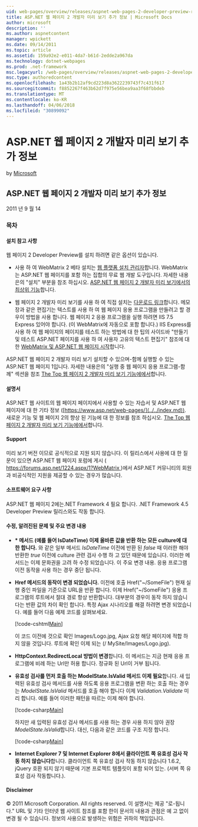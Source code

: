 ```yaml
---
uid: web-pages/overview/releases/aspnet-web-pages-2-developer-preview-readme
title: ASP.NET 웹 페이지 2 개발자 미리 보기 추가 정보 | Microsoft Docs
author: microsoft
description: ''
ms.author: aspnetcontent
manager: wpickett
ms.date: 09/14/2011
ms.topic: article
ms.assetid: 159a92e2-e011-4da7-b61d-2edde2a967da
ms.technology: dotnet-webpages
ms.prod: .net-framework
msc.legacyurl: /web-pages/overview/releases/aspnet-web-pages-2-developer-preview-readme
msc.type: authoredcontent
ms.openlocfilehash: 1a43b2b12af9cd223d8a3622239743f7c431f617
ms.sourcegitcommit: f8852267f463b62d7f975e56bea9aa3f68fbbdeb
ms.translationtype: MT
ms.contentlocale: ko-KR
ms.lasthandoff: 04/06/2018
ms.locfileid: "30899092"
---
```

<a name="aspnet-web-pages-2-developer-preview-readme"></a>ASP.NET 웹 페이지 2 개발자 미리 보기 추가 정보
====================
by [Microsoft](https://github.com/microsoft)

## <a name="aspnet-web-pages-2-developer-preview-readme"></a>ASP.NET 웹 페이지 2 개발자 미리 보기 추가 정보

2011 년 9 월 14

### <a name="contents"></a>목차

#### <a id="_Toc303701284"></a>  설치 참고 사항

웹 페이지 2 Developer Preview를 설치 하려면 같은 옵션이 있습니다.

- 사용 하 여 WebMatrix 2 베타 설치는 [웹 플랫폼 설치 관리자](https://go.microsoft.com/fwlink/?LinkId=226883)합니다. WebMatrix는 ASP.NET 웹 페이지를 포함 하는 집합의 무료 웹 개발 도구입니다. 자세한 내용은의 "설치" 부분을 참조 하십시오. [ASP.NET 웹 페이지 2 개발자 미리 보기에서의 최상위 기능](https://go.microsoft.com/fwlink/?LinkID=227824)합니다.

- 웹 페이지 2 개발자 미리 보기를 사용 하 여 직접 설치는 [다운로드 링크](https://go.microsoft.com/fwlink/?LinkID=226335)합니다. 메모장과 같은 편집기는 텍스트를 사용 하 여 웹 페이지 응용 프로그램을 만들려고 할 경우이 방법을 사용 합니다. 웹 페이지 2 응용 프로그램을 실행 하려면 IIS 7.5 Express 있어야 합니다. (이 WebMatrix에 자동으로 포함 합니다.) IIS Express를 사용 하 여 웹 페이지의 페이지를 테스트 하는 방법에 대 한 팁의 사이드바 "만들기 및 테스트 ASP.NET 페이지를 사용 하 여 사용자 고유의 텍스트 편집기" 참조에 대 한 [WebMatrix 및 ASP.NET 웹 페이지 시작](https://go.microsoft.com/fwlink/?LinkId=202889)합니다.

ASP.NET 웹 페이지 2 개발자 미리 보기 설치할 수 있으며-함께 실행할 수 있는 ASP.NET 웹 페이지 1입니다. <a id="a"></a>자세한 내용은의 "실행 중 웹 페이지 응용 프로그램-함께" 섹션을 참조 [The Top 웹 페이지 2 개발자 미리 보기 기능에에서](https://go.microsoft.com/fwlink/?LinkID=227824)합니다.

#### <a id="_Toc303701285"></a>  설명서

ASP.NET 웹 사이트의 웹 페이지 페이지에서 사용할 수 있는 자습서 및 ASP.NET 웹 페이지에 대 한 기타 정보 ([https://www.asp.net/web-pages/](../../index.md)). 새로운 기능 및 웹 페이지 2의 향상 된 기능에 대 한 정보를 참조 하십시오. [The Top 웹 페이지 2 개발자 미리 보기 기능에에서](https://go.microsoft.com/fwlink/?LinkID=227824)합니다.

#### <a id="_Toc303701286"></a>  Support

<a id="_Toc209852135"></a><a id="_Toc255833657"></a> 미리 보기 버전 이므로 공식적으로 지원 되지 않습니다. 이 릴리스에서 사용에 대 한 질문이 있으면 ASP.NET 웹 페이지 포럼에 게시 ([ https://forums.asp.net/1224.aspx/1?WebMatrix ](https://forums.asp.net/1224.aspx/1?WebMatrix) )에서 ASP.NET 커뮤니티의 회원과 비공식적인 지원을 제공할 수 있는 경우가 많습니다.

#### <a id="_Toc303701287"></a>  소프트웨어 요구 사항

ASP.NET 웹 페이지 2에는.NET Framework 4 필요 합니다. .NET Framework 4.5 Developer Preview 릴리스와도 작동 합니다.

<a id="_Toc303701288"></a><a id="_Breaking_Changes"></a>

#### <a name="fixes-known-issues-and-breaking-changes"></a>수정, 알려진된 문제 및 주요 변경 내용

<a id="_Toc224729061"></a><a id="_Toc238051347"></a>

- **\* 메서드 (예를 들어 IsDateTime) 이제 올바른 값을 반환 하는 모든 culture에 대 한 합니다.** 와 같은 일부 메서드 *IsDateTime* 이전에 반환 된 *false* 때 이러한 해야 반환한 *true* 이전에 culture 관련 검사 수행 하 고 있던 때문에 있습니다. 이러한 메서드는 이제 문화권을 고려 하 수정 되었습니다. 이 주요 변경 내용. 응용 프로그램 이전 동작을 사용 하는 경우 중단 됩니다.
- **Href 메서드의 동작이 변경 되었습니다.** 이전에 호출 Href("~/SomeFile") 현재 실행 중인 파일을 기준으로 URL을 반환 합니다. 이제 Href("~/SomeFile") 응용 프로그램의 루트에서 절대 경로 항상 반환합니다. 대부분의 경우이 동작 하지 않습니다는 반환 값의 차이 확인 합니다. 특정 Ajax 시나리오를 해결 하려면 변경 되었습니다. 예를 들어 다음 예제 코드를 살펴보세요. 

    [!code-cshtml[Main](aspnet-web-pages-2-developer-preview-readme/samples/sample1.cshtml)]

    이 코드 이전에 것으로 확인 Images/Logo.jpg, Ajax 요청 해당 페이지에 적합 하지 않을 것입니다. 루트에 확인 이제 되는 (/ MySite/Images/Logo.jpg).
- **HttpContext.RedirectLocal 방법이 변경**합니다. 이 메서드는 지금 현재 응용 프로그램에 비례 하는 Url만 허용 합니다. 정규화 된 Url이 거부 됩니다.
- **유효성 검사를 먼저 호출 하는 ModelState.IsValid 메서드 이제 필요**합니다. 새 입력된 유효성 검사 메서드를 사용 하도록 응용 프로그램을 변환 하는 호출 하는 경우는 *ModelState.IsValid* 메서드를 호출 해야 합니다 이제 *Validation.Validate* 미리 합니다. 예를 들어 이러한 패턴을 따르는 이제 해야 합니다. 

    [!code-csharp[Main](aspnet-web-pages-2-developer-preview-readme/samples/sample2.cs)]

  하지만 새 입력된 유효성 검사 메서드를 사용 하는 경우 사용 하지 않아 권장 *ModelState.IsValid*합니다. 대신, 다음과 같은 코드를 구조 지정 합니다. 

    [!code-csharp[Main](aspnet-web-pages-2-developer-preview-readme/samples/sample3.cs)]
- **Internet Explorer 7 및 Internet Explorer 8에서 클라이언트 쪽 유효성 검사 작동 하지 않습니다**합니다. 클라이언트 쪽 유효성 검사 작동 하지 않습니다 1.6.2, jQuery 호환 되지 않기 때문에 기본 프로젝트 템플릿이 포함 되어 있는. (서버 쪽 유효성 검사 작동합니다.).

#### <a id="_Toc303701289"></a>  Disclaimer

© 2011 Microsoft Corporation. All rights reserved. 이 설명서는 제공 "로-됩니다." URL 및 기타 인터넷 웹 사이트 참조를 포함 한이 문서의 내용과 관점은 예 고 없이 변경 될 수 있습니다. 정보의 사용으로 발생하는 위험은 귀하의 책임입니다.
